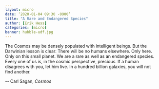```yaml
---
layout: micro
date: ‘2020-01-04 09:30 -0900’
title: "A Rare and Endangered Species"
author: [Erik Hess]
categories: [micro]
banner: hubble-udf.jpg
---
```


The Cosmos may be densely populated with intelligent beings. But the Darwinian lesson is clear: There will be no humans elsewhere. Only here. Only on this small planet. We are a rare as well as an endangered species. Every one of us is, in the cosmic perspective, precious. If a human disagrees with you, let him live. In a hundred billion galaxies, you will not find another.

-- Carl Sagan, *Cosmos*